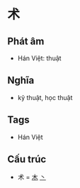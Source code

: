 # 术

## Phát âm
* Hán Việt: thuật

## Nghĩa
* kỹ thuật, học thuật

## Tags
* Hán Việt

## Cấu trúc
* 术 = [木](木.md) [丶](丶.md)

<script>window.HANZI_FIELD='术';</script>